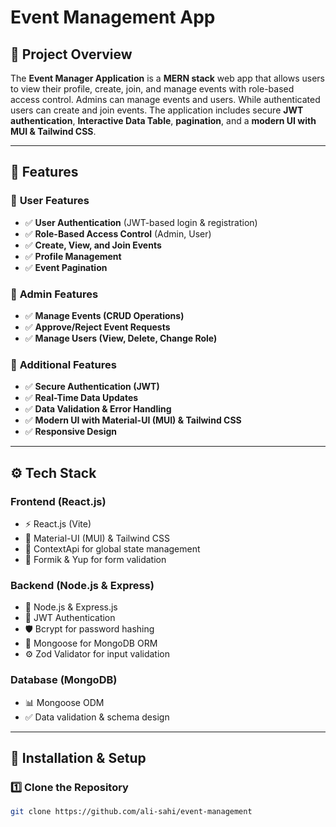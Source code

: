 # Event Management App

## 📌 Project Overview

The **Event Manager Application** is a **MERN stack** web app that allows users to view their profile, create, join, and manage events with role-based access control. Admins can manage events and users. While authenticated users can create and join events. The application includes secure **JWT authentication**, **Interactive Data Table**, **pagination**, and a **modern UI with MUI & Tailwind CSS**.

---

## 🚀 Features

### 🔹 **User Features**

- ✅ **User Authentication** (JWT-based login & registration)
- ✅ **Role-Based Access Control** (Admin, User)
- ✅ **Create, View, and Join Events**
- ✅ **Profile Management**
- ✅ **Event Pagination**

### 🔹 **Admin Features**

- ✅ **Manage Events (CRUD Operations)**
- ✅ **Approve/Reject Event Requests**
- ✅ **Manage Users (View, Delete, Change Role)**

### 🔹 **Additional Features**

- ✅ **Secure Authentication (JWT)**
- ✅ **Real-Time Data Updates**
- ✅ **Data Validation & Error Handling**
- ✅ **Modern UI with Material-UI (MUI) & Tailwind CSS**
- ✅ **Responsive Design**

---

## ⚙️ Tech Stack

### **Frontend** (React.js)

- ⚡ React.js (Vite)
- 🎨 Material-UI (MUI) & Tailwind CSS
- 🔄 ContextApi for global state management
- 📜 Formik & Yup for form validation

### **Backend** (Node.js & Express)

- 🚀 Node.js & Express.js
- 🔐 JWT Authentication
- 🛡️ Bcrypt for password hashing
- 📜 Mongoose for MongoDB ORM
- ⚙️ Zod Validator for input validation

### **Database** (MongoDB)

- 📊 Mongoose ODM
- ✅ Data validation & schema design

---

## 🔧 Installation & Setup

### **1️⃣ Clone the Repository**

```bash
git clone https://github.com/ali-sahi/event-management

```
